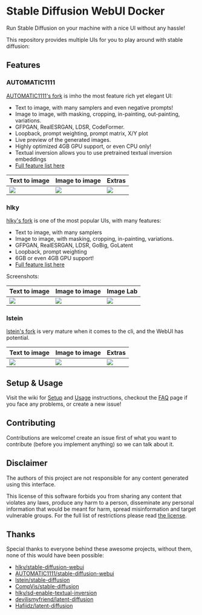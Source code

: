 # Stable Diffusion WebUI Docker

Run Stable Diffusion on your machine with a nice UI without any hassle!

This repository provides multiple UIs for you to play around with stable diffusion:

## Features

### AUTOMATIC1111

[AUTOMATIC1111's fork](https://github.com/AUTOMATIC1111/stable-diffusion-webui) is imho the most feature rich yet elegant UI:

- Text to image, with many samplers and even negative prompts!
- Image to image, with masking, cropping, in-painting, out-painting, variations.
- GFPGAN, RealESRGAN, LDSR, CodeFormer.
- Loopback, prompt weighting, prompt matrix, X/Y plot
- Live preview of the generated images.
- Highly optimized 4GB GPU support, or even CPU only!
- Textual inversion allows you to use pretrained textual inversion embeddings
- [Full feature list here](https://github.com/AUTOMATIC1111/stable-diffusion-webui-feature-showcase)

| Text to image                                                                                              | Image to image                                                                                             | Extras                                                                                                     |
| ---------------------------------------------------------------------------------------------------------- | ---------------------------------------------------------------------------------------------------------- | ---------------------------------------------------------------------------------------------------------- |
| ![](https://user-images.githubusercontent.com/24505302/189541954-46afd772-d0c8-4005-874c-e2eca40c02f2.jpg) | ![](https://user-images.githubusercontent.com/24505302/189541956-5b528de7-1b5d-479f-a1db-d3f5a53afc59.jpg) | ![](https://user-images.githubusercontent.com/24505302/189541957-cf78b352-a071-486d-8889-f26952779a61.jpg) |

### hlky

[hlky's fork](https://github.com/hlky/stable-diffusion-webui) is one of the most popular UIs, with many features:

- Text to image, with many samplers
- Image to image, with masking, cropping, in-painting, variations.
- GFPGAN, RealESRGAN, LDSR, GoBig, GoLatent
- Loopback, prompt weighting
- 6GB or even 4GB GPU support!
- [Full feature list here](https://github.com/sd-webui/stable-diffusion-webui/blob/master/README.md)

Screenshots:

| Text to image                                                                                              | Image to image                                                                                             | Image Lab                                                                                                  |
| ---------------------------------------------------------------------------------------------------------- | ---------------------------------------------------------------------------------------------------------- | ---------------------------------------------------------------------------------------------------------- |
| ![](https://user-images.githubusercontent.com/24505302/189541298-f902b021-a1eb-4e4b-b2eb-b6a696a8ec80.jpg) | ![](https://user-images.githubusercontent.com/24505302/189541295-7d7f2162-2189-4e0a-abbd-703f4779e1cd.jpg) | ![](https://user-images.githubusercontent.com/24505302/189541294-aa7f7735-a973-4e17-ada0-1fe3acbb1772.jpg) |

### lstein

[lstein's fork](https://github.com/lstein/stable-diffusion) is very mature when it comes to the cli, and the WebUI has potential.

| Text to image                                                                                              | Image to image                                                                                             | Extras                                                                                                     |
| ---------------------------------------------------------------------------------------------------------- | ---------------------------------------------------------------------------------------------------------- | ---------------------------------------------------------------------------------------------------------- |
| ![](https://user-images.githubusercontent.com/24505302/190662506-dabdc967-93af-4d78-8533-394604d29ba4.jpg) | ![](https://user-images.githubusercontent.com/24505302/190662557-7640d9f0-30d8-4527-97b0-07d3f48108d4.jpg) | ![](https://user-images.githubusercontent.com/24505302/190662588-37a01fad-f993-4674-9ae6-8714aa229f7b.jpg) |

## Setup & Usage

Visit the wiki for [Setup](https://github.com/AbdBarho/stable-diffusion-webui-docker/wiki/Setup) and [Usage](https://github.com/AbdBarho/stable-diffusion-webui-docker/wiki/Usage) instructions, checkout the [FAQ](https://github.com/AbdBarho/stable-diffusion-webui-docker/wiki/FAQ) page if you face any problems, or create a new issue!

## Contributing

Contributions are welcome! create an issue first of what you want to contribute (before you implement anything) so we can talk about it.

## Disclaimer

The authors of this project are not responsible for any content generated using this interface.

This license of this software forbids you from sharing any content that violates any laws, produce any harm to a person, disseminate any personal information that would be meant for harm, spread misinformation and target vulnerable groups. For the full list of restrictions please read [the license](./LICENSE).

## Thanks

Special thanks to everyone behind these awesome projects, without them, none of this would have been possible:

- [hlky/stable-diffusion-webui](https://github.com/hlky/stable-diffusion-webui)
- [AUTOMATIC1111/stable-diffusion-webui](https://github.com/AUTOMATIC1111/stable-diffusion-webui)
- [lstein/stable-diffusion](https://github.com/lstein/stable-diffusion)
- [CompVis/stable-diffusion](https://github.com/CompVis/stable-diffusion)
- [hlky/sd-enable-textual-inversion](https://github.com/hlky/sd-enable-textual-inversion)
- [devilismyfriend/latent-diffusion](https://github.com/devilismyfriend/latent-diffusion)
- [Hafiidz/latent-diffusion](https://github.com/Hafiidz/latent-diffusion)

